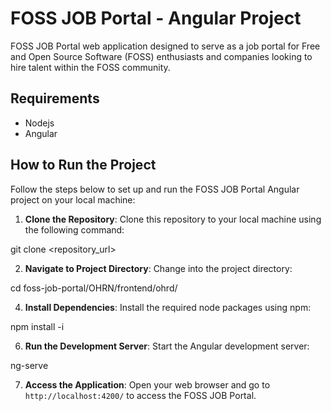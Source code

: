
# FOSS JOB Portal - Angular Project

FOSS JOB Portal  web application designed to serve as a job portal for Free and Open Source Software (FOSS) enthusiasts and companies looking to hire talent within the FOSS community.

## Requirements

- Nodejs
- Angular 
## How to Run the Project

Follow the steps below to set up and run the FOSS JOB Portal Angular project on your local machine:

1. **Clone the Repository**: Clone this repository to your local machine using the following command:

git clone <repository_url>

2. **Navigate to Project Directory**: Change into the project directory:

cd foss-job-portal/OHRN/frontend/ohrd/



4. **Install Dependencies**: Install the required node packages using npm:

npm install -i 

6. **Run the Development Server**: Start the Angular development server:

ng-serve

7. **Access the Application**: Open your web browser and go to `http://localhost:4200/` to access the FOSS JOB Portal.

